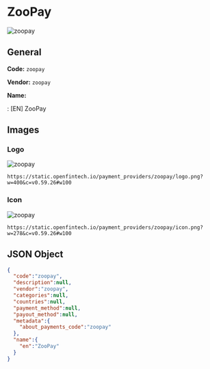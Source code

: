 
# ZooPay 
![zoopay](https://static.openfintech.io/payment_providers/zoopay/logo.png?w=400&c=v0.59.26#w100)  

## General 
 
**Code:** `zoopay` 
 
**Vendor:** `zoopay` 
 
**Name:** 
 
:	[EN] ZooPay 
 

## Images 

### Logo 
 
![zoopay](https://static.openfintech.io/payment_providers/zoopay/logo.png?w=400&c=v0.59.26#w100)  

```
https://static.openfintech.io/payment_providers/zoopay/logo.png?w=400&c=v0.59.26#w100
```  

### Icon 
 
![zoopay](https://static.openfintech.io/payment_providers/zoopay/icon.png?w=278&c=v0.59.26#w100)  

```
https://static.openfintech.io/payment_providers/zoopay/icon.png?w=278&c=v0.59.26#w100
```  

## JSON Object 

```json
{
  "code":"zoopay",
  "description":null,
  "vendor":"zoopay",
  "categories":null,
  "countries":null,
  "payment_method":null,
  "payout_method":null,
  "metadata":{
    "about_payments_code":"zoopay"
  },
  "name":{
    "en":"ZooPay"
  }
}
```  

